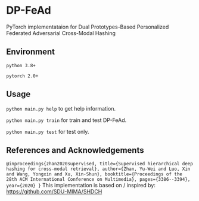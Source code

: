 # DP-FeAd

PyTorch implementataion for Dual Prototypes-Based Personalized Federated Adversarial Cross-Modal Hashing

## Environment

`python 3.8+`

`pytorch 2.0+`

## Usage

`python main.py help` to get help information.

`python main.py train` for train and test DP-FeAd.

`python main.py test` for test only.

## References and Acknowledgements
`@inproceedings{zhan2020supervised,
  title={Supervised hierarchical deep hashing for cross-modal retrieval},
  author={Zhan, Yu-Wei and Luo, Xin and Wang, Yongxin and Xu, Xin-Shun},
  booktitle={Proceedings of the 28th ACM International Conference on Multimedia},
  pages={3386--3394},
  year={2020}
}`
This implementation is based on / inspired by:
https://github.com/SDU-MIMA/SHDCH
